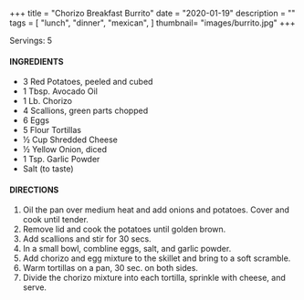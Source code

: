 +++
title = "Chorizo Breakfast Burrito"
date = "2020-01-19"
description = ""
tags = [
    "lunch",
    "dinner",
    "mexican",
]
thumbnail= "images/burrito.jpg"
+++

Servings: 5 <!--more-->

#### INGREDIENTS 

* 3 Red Potatoes, peeled and cubed 
* 1 Tbsp. Avocado Oil 
* 1 Lb. Chorizo 
* 4 Scallions, green parts chopped 
* 6 Eggs 
* 5 Flour Tortillas 
* ½ Cup Shredded Cheese 
* ½ Yellow Onion, diced 
* 1 Tsp. Garlic Powder 
* Salt (to taste)

#### DIRECTIONS 

1. Oil the pan over medium heat and add onions and potatoes. Cover and cook until tender. 
2. Remove lid and cook the potatoes until golden brown. 
3. Add scallions and stir for 30 secs. 
4. In a small bowl, combline eggs, salt, and garlic powder. 
4. Add chorizo and egg mixture to the skillet and bring to a soft scramble. 
5. Warm tortillas on a pan, 30 sec. on both sides. 
6. Divide the chorizo mixture into each tortilla, sprinkle with cheese, and serve. 
